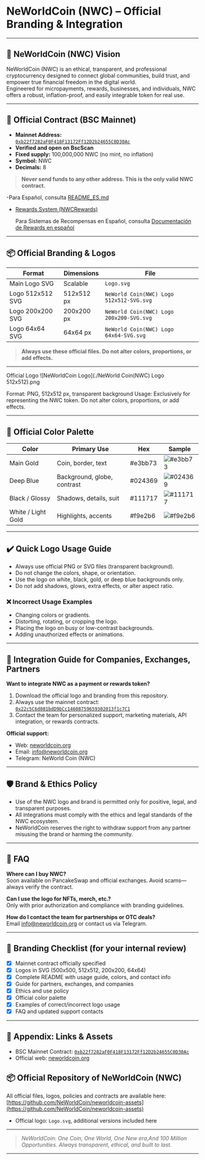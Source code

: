 # NeWorldCoin (NWC) – Official Branding & Integration

---

## 🚀 NeWorldCoin (NWC) Vision

NeWorldCoin (NWC) is an ethical, transparent, and professional cryptocurrency designed to connect global communities, build trust, and empower true financial freedom in the digital world.  
Engineered for micropayments, rewards, businesses, and individuals, NWC offers a robust, inflation-proof, and easily integrable token for real use.

---

## 🏦 Official Contract (BSC Mainnet)

- **Mainnet Address:**  
  [`0xb22f7282aF0F418F13172Ff12D2b24655C0D30Ac`](https://bscscan.com/address/0xb22f7282aF0F418F13172Ff12D2b24655C0D30Ac)
- **Verified and open on BscScan**
- **Fixed supply:** 100,000,000 NWC (no mint, no inflation)
- **Symbol:** NWC
- **Decimals:** 8

> **Never send funds to any other address. This is the only valid NWC contract.**

-Para Español, consulta [README_ES.md](README_ES.md)

- [Rewards System (NWCRewards)](NeWorldCoin(NWC)-REWARDS.md)

  Para Sistemas de Recompensas en Español, consulta [Documentación de Rewards en español](NeWorldCoin(NWC)-REWARDS_ES.md)

---

## 📦 Official Branding & Logos

| Format             | Dimensions   | File                                       |
|--------------------|-------------|---------------------------------------------|
| Main Logo SVG      | Scalable    | `Logo.svg`                                  |
| Logo 512x512 SVG   | 512x512 px  | `NeWorld Coin(NWC) Logo 512x512-SVG.svg`    |
| Logo 200x200 SVG   | 200x200 px  | `NeWorld Coin(NWC) Logo 200x200-SVG.svg`    |
| Logo 64x64 SVG     | 64x64 px    | `NeWorld Coin(NWC) Logo 64x64-SVG.svg`      |

> **Always use these official files. Do not alter colors, proportions, or add effects.**

---

Official Logo
![NeWorldCoin Logo](./NeWorld Coin(NWC) Logo 512x512).png

Format: PNG, 512x512 px, transparent background
Usage: Exclusively for representing the NWC token. Do not alter colors, proportions, or add effects.

---

## 🎨 Official Color Palette

| Color              | Primary Use                 | Hex     | Sample                                                   |
| ------------------ | --------------------------- | ------- | -------------------------------------------------------- |
| Main Gold          | Coin, border, text          | #e3bb73 | ![#e3bb73](https://placehold.co/15x15/e3bb73/e3bb73.png) |
| Deep Blue          | Background, globe, contrast | #024369 | ![#024369](https://placehold.co/15x15/024369/024369.png) |
| Black / Glossy     | Shadows, details, suit      | #111717 | ![#111717](https://placehold.co/15x15/111717/111717.png) |
| White / Light Gold | Highlights, accents         | #f9e2b6 | ![#f9e2b6](https://placehold.co/15x15/f9e2b6/f9e2b6.png) |

---

## ✔️ Quick Logo Usage Guide

- Always use official PNG or SVG files (transparent background).
- Do not change the colors, shape, or orientation.
- Use the logo on white, black, gold, or deep blue backgrounds only.
- Do not add shadows, glows, extra effects, or alter aspect ratio.

### ❌ Incorrect Usage Examples

- Changing colors or gradients.
- Distorting, rotating, or cropping the logo.
- Placing the logo on busy or low-contrast backgrounds.
- Adding unauthorized effects or animations.

---

## 💼 Integration Guide for Companies, Exchanges, Partners

**Want to integrate NWC as a payment or rewards token?**

1. Download the official logo and branding from this repository.
2. Always use the mainnet contract:  
   [`0x22c5C6d081bdD9bCc14608759659302013f1c7C1`](https://bscscan.com/address/0x22c5C6d081bdD9bCc14608759659302013f1c7C1)
3. Contact the team for personalized support, marketing materials, API integration, or rewards contracts.

**Official support:**  
- Web: [neworldcoin.org](https://neworldcoin.org)
- Email: info@neworldcoin.org  
- Telegram: NeWorld Coin (NWC)

---

## 🛡️ Brand & Ethics Policy

- Use of the NWC logo and brand is permitted only for positive, legal, and transparent purposes.
- All integrations must comply with the ethics and legal standards of the NWC ecosystem.
- NeWorldCoin reserves the right to withdraw support from any partner misusing the brand or harming the community.

---

## 📝 FAQ

**Where can I buy NWC?**  
Soon available on PancakeSwap and official exchanges. Avoid scams—always verify the contract.

**Can I use the logo for NFTs, merch, etc.?**  
Only with prior authorization and compliance with branding guidelines.

**How do I contact the team for partnerships or OTC deals?**  
Email info@neworldcoin.org or contact us via Telegram.

---

## 🚩 Branding Checklist (for your internal review)

- [x] Mainnet contract officially specified
- [x] Logos in SVG (500x500, 512x512, 200x200, 64x64)
- [x] Complete README with usage guide, colors, and contact info
- [x] Guide for partners, exchanges, and companies
- [x] Ethics and use policy
- [x] Official color palette
- [x] Examples of correct/incorrect logo usage
- [x] FAQ and updated support contacts

---

## 📂 Appendix: Links & Assets

- BSC Mainnet Contract: [`0xb22f7282aF0F418F13172Ff12D2b24655C0D30Ac`](https://bscscan.com/address/0xb22f7282aF0F418F13172Ff12D2b24655C0D30Ac)
- Official web: [neworldcoin.org](https://neworldcoin.org)
## 📦 Official Repository of NeWorldCoin (NWC)
All official files, logos, policies and contracts are available here:  
[https://github.com/NeWorldCoin/neworldcoin-assets](https://github.com/NeWorldCoin/neworldcoin-assets)
- Official logo: `Logo.svg`, additional versions included here

---

> _NeWorldCoin: One Coin, One World, One New era,And 100 Million Opportunities. 
> Always transparent, ethical, and built to last._

---


